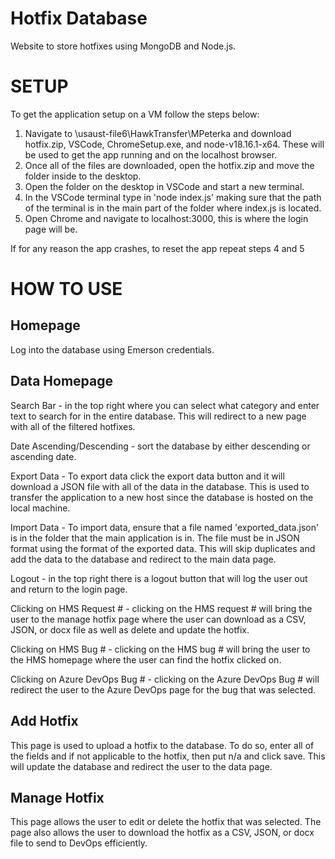 # Hotfix Database
Website to store hotfixes using MongoDB and Node.js.

# SETUP

To get the application setup on a VM follow the steps below:
1. Navigate to \\usaust-file6\HawkTransfer\MPeterka and download hotfix.zip, VSCode, ChromeSetup.exe, and node-v18.16.1-x64. These will be used to get the app running and on the localhost browser.
2. Once all of the files are downloaded, open the hotfix.zip and move the folder inside to the desktop.
3. Open the folder on the desktop in VSCode and start a new terminal.
4. In the VSCode terminal type in 'node index.js' making sure that the path of the terminal is in the main part of the folder where index.js is located.
5. Open Chrome and navigate to localhost:3000, this is where the login page will be.

If for any reason the app crashes, to reset the app repeat steps 4 and 5


# HOW TO USE


Homepage
------------------------------------------------------------------------------------------------------------------------------------------------------------------------------------------------------------------------------
  
Log into the database using Emerson credentials.
  
  
Data Homepage
------------------------------------------------------------------------------------------------------------------------------------------------------------------------------------------------------------------------------

Search Bar - in the top right where you can select what category and enter text to search for in the entire database. This will redirect to a new page with all of the filtered hotfixes.
  
Date Ascending/Descending - sort the database by either descending or ascending date.
  
Export Data - To export data click the export data button and it will download a JSON file with all of the data in the database. This is used to transfer the application to a new host since the database is hosted on the local machine.
  
Import Data - To import data, ensure that a file named 'exported_data.json' is in the folder that the main application is in. The file must be in JSON format using the format of the exported data. This will skip     duplicates and add the data to the database and redirect to the main data page.
  
Logout - in the top right there is a logout button that will log the user out and return to the login page.
  
Clicking on HMS Request # - clicking on the HMS request # will bring the user to the manage hotfix page where the user can download as a CSV, JSON, or docx file as well as delete and update the hotfix.
  
Clicking on HMS Bug # - clicking on the HMS bug # will bring the user to the HMS homepage where the user can find the hotfix clicked on.
  
Clicking on Azure DevOps Bug # - clicking on the Azure DevOps Bug # will redirect the user to the Azure DevOps page for the bug that was selected.

    
Add Hotfix
------------------------------------------------------------------------------------------------------------------------------------------------------------------------------------------------------------------------------
  
This page is used to upload a hotfix to the database. To do so, enter all of the fields and if not applicable to the hotfix, then put n/a and click save. This will update the database and redirect the user to the data page.
  

Manage Hotfix
------------------------------------------------------------------------------------------------------------------------------------------------------------------------------------------------------------------------------

This page allows the user to edit or delete the hotfix that was selected. The page also allows the user to download the hotfix as a CSV, JSON, or docx file to send to DevOps efficiently.

